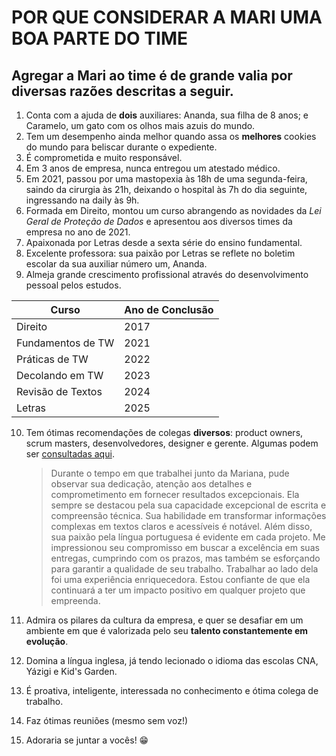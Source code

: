 # POR QUE CONSIDERAR A MARI UMA BOA PARTE DO TIME
## Agregar a Mari ao time é de grande valia por diversas razões descritas a seguir.

1. Conta com a ajuda de **dois** auxiliares: Ananda, sua filha de 8 anos; e Caramelo, um gato com os olhos mais azuis do mundo. 
2. Tem um desempenho ainda melhor quando assa os **melhores** cookies do mundo para beliscar durante o expediente.
3. É comprometida e muito responsável.
4. Em 3 anos de empresa, nunca entregou um atestado médico.
5. Em 2021, passou por uma mastopexia às 18h de uma segunda-feira, saindo da cirurgia às 21h, deixando o hospital às 7h do dia seguinte, ingressando na daily às 9h.
6. Formada em Direito, montou um curso abrangendo as novidades da *Lei Geral de Proteção de Dados* e apresentou aos diversos times da empresa no ano de 2021. 
7. Apaixonada por Letras desde a sexta série do ensino fundamental.
8. Excelente professora: sua paixão por Letras se reflete no boletim escolar da sua auxiliar número um, Ananda.
9. Almeja grande crescimento profissional através do desenvolvimento pessoal pelos estudos.

Curso                   |        Ano de Conclusão
----------------------- | ------------------------
| Direito               | 2017 |
| Fundamentos de TW     | 2021 |
| Práticas de TW        | 2022 |
| Decolando em TW       | 2023 |
| Revisão de Textos     | 2024 |
| Letras                | 2025 |

10. Tem ótimas recomendações de colegas **diversos**: product owners, scrum masters, desenvolvedores, designer e gerente. Algumas podem ser [consultadas aqui](https://www.linkedin.com/in/mariana-maciel-400b91174/details/recommendations/?detailScreenTabIndex=0).
    
    >Durante o tempo em que trabalhei junto da Mariana, pude observar sua dedicação, atenção aos detalhes e comprometimento em fornecer resultados excepcionais. 
Ela sempre se destacou pela sua capacidade excepcional de escrita e compreensão técnica. Sua habilidade em transformar informações complexas em textos claros e acessíveis é notável. Além disso, sua paixão pela língua portuguesa é evidente em cada projeto.
Me impressionou seu compromisso em buscar a excelência em suas entregas, cumprindo com os prazos, mas também se esforçando para garantir a qualidade de seu trabalho.
Trabalhar ao lado dela foi uma experiência enriquecedora. Estou confiante de que ela continuará a ter um impacto positivo em qualquer projeto que empreenda.
11. Admira os pilares da cultura da empresa, e quer se desafiar em um ambiente em que é valorizada pelo seu **talento constantemente em evolução**.
12. Domina a língua inglesa, já tendo lecionado o idioma das escolas CNA, Yázigi e Kid's Garden.
13. É proativa, inteligente, interessada no conhecimento e ótima colega de trabalho.
14. Faz ótimas reuniões (mesmo sem voz!)
15. Adoraria se juntar a vocês! 😁
    

   

